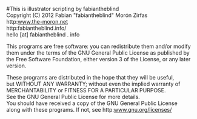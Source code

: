 #This is illustrator scripting by fabiantheblind  
 Copyright (C) 2012 Fabian "fabiantheblind" Morón Zirfas  
 http:www.the-moron.net  
 http:fabiantheblind.info/  
 hello [at] fabiantheblind . info  

 This programs are free software: you can redistribute them and/or modify  
 them under the terms of the GNU General Public License as published by  
 the Free Software Foundation, either version 3 of the License, or
 any later version.  

 These programs are distributed in the hope that they will be useful,  
 but WITHOUT ANY WARRANTY; without even the implied warranty of  
 MERCHANTABILITY or FITNESS FOR A PARTICULAR PURPOSE.  
 See the GNU General Public License for more details.  
 You should have received a copy of the GNU General Public License  
 along with these programs.  If not, see http:www.gnu.org/licenses/